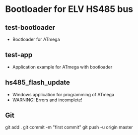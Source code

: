 Bootloader for ELV HS485 bus
============================

test-bootloader
---------------
* Bootloader for ATmega


test-app
--------
* Application example for ATmega with bootloader


hs485_flash_update
------------------
* Windows application for programming of ATmega
* WARNING! Errors and incomplete!

Git
---
 git add .
 git commit -m "first commit"
 git push -u origin master

